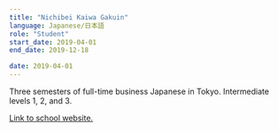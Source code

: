 ```yaml
---
title: "Nichibei Kaiwa Gakuin"
language: Japanese/日本語
role: "Student"
start_date: 2019-04-01
end_date: 2019-12-18

date: 2019-04-01
---
```


Three semesters of full-time business Japanese in Tokyo. Intermediate levels 1, 2, and 3.

[Link to school website.](https://www.nichibei.ac.jp/jli/)

